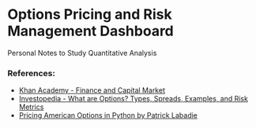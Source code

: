 # Options Pricing and Risk Management Dashboard

 Personal Notes to Study Quantitative Analysis

### References:
* [Khan Academy - Finance and Capital Market](https://www.khanacademy.org/economics-finance-domain/core-finance)
* [Investopedia - What are Options? Types, Spreads, Examples, and Risk Metrics](https://www.investopedia.com/terms/o/option.asp)
* [Pricing American Options in Python by Patrick Labadie](https://medium.com/@ptlabadie/pricing-american-options-in-python-8e357221d2a9)